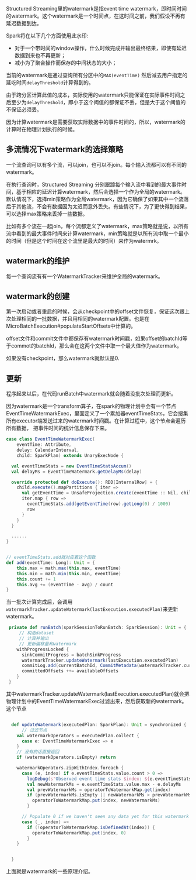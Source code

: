 
Structured Streaming里的watermark是指event time watermark，即时间时间的watermark。这个watermark是一个时间点，在这时间之前，我们假设不再有延迟数据到达。

Spark将在以下几个方面使用此水印:
* 对于一个带时间的window操作，什么时候完成并输出最终结果，即使有延迟数据到来也不再更新；
* 减小为了聚合操作而保存的中间状态的大小；

当前的watermark是通过查询所有分区中的`MAX(eventTime)` 然后减去用户指定的延吃时间`delayThreshold`计算得到的。

由于跨分区计算此值的成本，实际使用的watermark只能保证在实际事件时间之后至少为`delayThreshold`，即小于这个阈值的都保证不丢，但是大于这个阈值的不保证必须丢。


因为计算watermark是需要获取实际数据中的事件时间的，所以，watermark的计算时在物理计划执行的时候。



## 多流情况下watermark的选择策略

一个流查询可以有多个流，可以join，也可以不join。每个输入流都可以有不同的watermark。

在执行查询时，Structured Streaming 分别跟踪每个输入流中看到的最大事件时间，基于相应的延迟计算watermark，然后会选择一个作为全局的watermark。默认情况下，选择min策略作为全局watermark，因为它确保了如果其中一个流落后于其他流，不会有数据因为太迟而意外丢失。有些情况下，为了更快得到结果，可以选择max策略来丢掉一些数据。

比如有多个流在一起join，每个流都定义了watermark，max策略就是说，以所有流中看到的最大事件时间来计算watermark，min策略就是以所有流中取一个最小的时间（但是这个时间在这个流里是最大的时间）来作为watermrk。



## watermark的维护

每一个查询流有有一个WatermarkTracker来维护全局的watermark。


## watermark的创建

第一次启动或者重启的时候，会从checkpoint中的offset文件恢复，保证这次跟上次处理相同的一批数据，并且用相同的watermark配置。也是在MicroBatchExecution#populateStartOffsets中计算的。

offset文件和commit文件中都保存有watermark时间戳，如果offset的batchId等于commot的batchId，那么会在这两个文件中取一个最大值作为watermark。

如果没有checkpoint，那么watermark就默认是0.

## 更新

程序起来以后，在代码runBatch中watermark就会随着没批次处理而更新。

因为watermark是一个transform算子，在spark的物理计划中会有一个节点EventTimeWatermarkExec，里面定义了一个累加器eventTimeStats，它会搜集所有executor端发送过来的watermark时间戳。在计算过程中，这个节点会遍历所有数据， 把事件时间的统计信息保存下来。
```scala
case class EventTimeWatermarkExec(
    eventTime: Attribute,
    delay: CalendarInterval,
    child: SparkPlan) extends UnaryExecNode {

  val eventTimeStats = new EventTimeStatsAccum()
  val delayMs = EventTimeWatermark.getDelayMs(delay)

  override protected def doExecute(): RDD[InternalRow] = {
    child.execute().mapPartitions { iter =>
      val getEventTime = UnsafeProjection.create(eventTime :: Nil, child.output)
      iter.map { row =>
        eventTimeStats.add(getEventTime(row).getLong(0) / 1000)
        row
      }
    }
  }

  ......
}


// eventTimeStats.add就对应着这个函数
def add(eventTime: Long): Unit = {
    this.max = math.max(this.max, eventTime)
    this.min = math.min(this.min, eventTime)
    this.count += 1
    this.avg += (eventTime - avg) / count
}

```

当一批次计算完成后，会调用`watermarkTracker.updateWatermark(lastExecution.executedPlan)`来更新watermark。
```scala
 private def runBatch(sparkSessionToRunBatch: SparkSession): Unit = {
     // 构造dataset
     // 计算并输出
     // 更新偏移量和watermark
    withProgressLocked {
      sinkCommitProgress = batchSinkProgress
      watermarkTracker.updateWatermark(lastExecution.executedPlan)
      commitLog.add(currentBatchId, CommitMetadata(watermarkTracker.currentWatermark))
      committedOffsets ++= availableOffsets
    }
 }
```
其中watermarkTracker.updateWatermark(lastExecution.executedPlan)就会把物理计划中的EventTimeWatermarkExec过滤出来，然后获取新的watermark。这个节点
```scala

  def updateWatermark(executedPlan: SparkPlan): Unit = synchronized {
      // 过滤节点
    val watermarkOperators = executedPlan.collect {
      case e: EventTimeWatermarkExec => e
    }
    // 没有的话直接返回
    if (watermarkOperators.isEmpty) return

    watermarkOperators.zipWithIndex.foreach {
      case (e, index) if e.eventTimeStats.value.count > 0 =>
        logDebug(s"Observed event time stats $index: ${e.eventTimeStats.value}")
        val newWatermarkMs = e.eventTimeStats.value.max - e.delayMs
        val prevWatermarkMs = operatorToWatermarkMap.get(index)
        if (prevWatermarkMs.isEmpty || newWatermarkMs > prevWatermarkMs.get) {
          operatorToWatermarkMap.put(index, newWatermarkMs)
        }

      // Populate 0 if we haven't seen any data yet for this watermark node.
      case (_, index) =>
        if (!operatorToWatermarkMap.isDefinedAt(index)) {
          operatorToWatermarkMap.put(index, 0)
        }
    }


  }

```

上面就是watermark的一些原理介绍。




